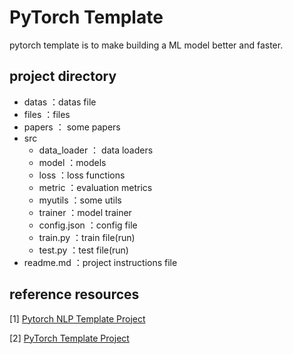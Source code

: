 # PyTorch Template
pytorch template is to make building a ML model better and faster. 

## project directory

* datas  ：datas file
* files    ：files
* papers ：  some papers
* src       
    * data_loader  ：  data loaders
    * model  ：models 
    * loss  ：loss functions
    * metric  ：evaluation metrics
    * myutils  ：some utils
    * trainer  ：model trainer
    * config.json  ：config file
    * train.py  ：train file(run)
    * test.py  ：test file(run)
* readme.md  ：project instructions file






## reference resources
[1] [Pytorch NLP Template Project](https://github.com/MrTuo/pytorch-nlp-template)

[2]  [PyTorch Template Project](https://github.com/victoresque/pytorch-template)